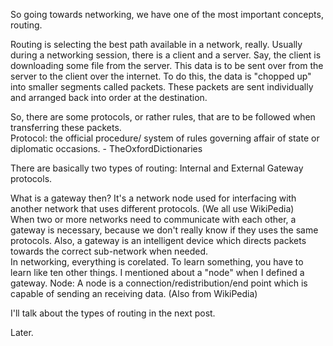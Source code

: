   
So going towards networking, we have one of the most important concepts, routing.  
  
Routing is selecting the best path available in a network, really. Usually during a networking session, there is a client and a server. Say, the client is downloading some file from the server. This data is to be sent over from the server to the client over the internet. To do this, the data is "chopped up" into smaller segments called packets. These packets are sent individually and arranged back into order at the destination.  
  
So, there are some protocols, or rather rules, that are to be followed when transferring these packets.  
Protocol: the official procedure/ system of rules governing affair of state or diplomatic occasions. - TheOxfordDictionaries  
  
There are basically two types of routing: Internal and External Gateway protocols.  
  
What is a gateway then? It's a network node used for interfacing with another network that uses different protocols. (We all use WikiPedia)  
When two or more networks need to communicate with each other, a gateway is necessary, because we don't really know if they uses the same protocols. Also, a gateway is an intelligent device which directs packets towards the correct sub-network when needed.  
In networking, everything is corelated. To learn something, you have to learn like ten other things. I mentioned about a "node" when I defined a gateway. Node: A node is a connection/redistribution/end point which is capable of sending an receiving data. (Also from WikiPedia)  
  
I'll talk about the types of routing in the next post.  
  
Later.
